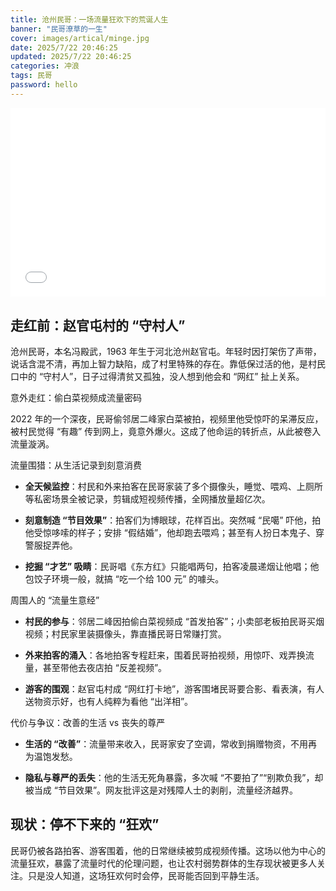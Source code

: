 ```yaml
---
title: 沧州民哥：一场流量狂欢下的荒诞人生
banner: "民哥潦草的一生"
cover: images/artical/minge.jpg
date: 2025/7/22 20:46:25
updated: 2025/7/22 20:46:25
categories: 冲浪
tags: 民哥
password: hello
---
```


<div style="position: relative; padding: 30% 45%;">
  <iframe style="position: absolute; width: 100%; height: 100%; left: 0; top: 0;" src="//player.bilibili.com/player.html?bvid=BV1AbAVeGEqH&page=1&as_wide=1&high_quality=1&danmaku=0&autoplay=0" frameborder="no" scrolling="no" allowfullscreen="true"></iframe>
</div>

## 走红前：赵官屯村的 “守村人”



沧州民哥，本名冯殿武，1963 年生于河北沧州赵官屯。年轻时因打架伤了声带，说话含混不清，再加上智力缺陷，成了村里特殊的存在。靠低保过活的他，是村民口中的 “守村人”，日子过得清贫又孤独，没人想到他会和 “网红” 扯上关系。


意外走红：偷白菜视频成流量密码



2022 年的一个深夜，民哥偷邻居二峰家白菜被拍，视频里他受惊吓的呆滞反应，被村民觉得 “有趣” 传到网上，竟意外爆火。这成了他命运的转折点，从此被卷入流量漩涡。


流量围猎：从生活记录到刻意消费





*   **全天候监控**：村民和外来拍客在民哥家装了多个摄像头，睡觉、喂鸡、上厕所等私密场景全被记录，剪辑成短视频传播，全网播放量超亿次。


*   **刻意制造 “节目效果”**：拍客们为博眼球，花样百出。突然喊 “民噶” 吓他，拍他受惊哆嗦的样子；安排 “假结婚”，他却跑去喂鸡；甚至有人扮日本鬼子、穿警服捉弄他。


*   **挖掘 “才艺” 吸睛**：民哥唱《东方红》只能唱两句，拍客凌晨递烟让他唱；他包饺子环境一般，就搞 “吃一个给 100 元” 的噱头。


周围人的 “流量生意经”





*   **村民的参与**：邻居二峰因拍偷白菜视频成 “首发拍客”；小卖部老板拍民哥买烟视频；村民家里装摄像头，靠直播民哥日常赚打赏。


*   **外来拍客的涌入**：各地拍客专程赶来，围着民哥拍视频，用惊吓、戏弄换流量，甚至带他去夜店拍 “反差视频”。


*   **游客的围观**：赵官屯村成 “网红打卡地”，游客围堵民哥要合影、看表演，有人送物资示好，也有人纯粹为看他 “出洋相”。


代价与争议：改善的生活 vs 丧失的尊严





*   **生活的 “改善”**：流量带来收入，民哥家安了空调，常收到捐赠物资，不用再为温饱发愁。


*   **隐私与尊严的丢失**：他的生活无死角暴露，多次喊 “不要拍了”“别欺负我”，却被当成 “节目效果”。网友批评这是对残障人士的剥削，流量经济越界。


## 现状：停不下来的 “狂欢”



民哥仍被各路拍客、游客围着，他的日常继续被剪成视频传播。这场以他为中心的流量狂欢，暴露了流量时代的伦理问题，也让农村弱势群体的生存现状被更多人关注。只是没人知道，这场狂欢何时会停，民哥能否回到平静生活。
